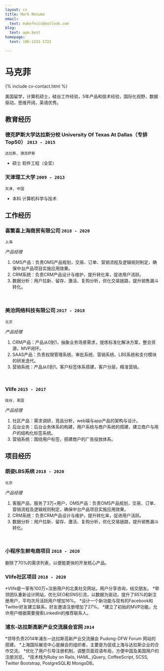 ```yaml
---
layout: cv
title: Mark Resume
email:
  text: makefeics@outlook.com
blog:
  text: apm.best
homepage:
  text: 186-1231-1722
  
---
```


# 马克菲

<!--
include contact information from the front matter
Supported arguments:
    - homepage: url, text
    - phone
    - email
-->

{% include cv-contact.html %}
<br/>

美国留学，计算机硕士，硅谷工作经验，5年产品和技术经验，国际化视野，数据驱动，思维开阔，英语优秀。
<br/>
## 教育经历

### **德克萨斯大学达拉斯分校 University Of Texas At Dallas（专排Top50）** `2013 - 2015`

```
达拉斯, 德克萨斯 
```

- 硕士 软件工程（全奖）

### **天津理工大学** `2009 - 2013`

```
天津, 中国
```

- 本科 计算机科学与技术

## 工作经历

### **喜繁喜上海商贸有限公司** `2018 - 2020`

```
上海
```

_产品经理_<br>





1. OMS产品：负责OMS产品规划，交易、订单、营销流程及逻辑规则制定，确保中台产品项目实施应用效果。
2. CRM系统：负责CRM产品设计与维护，提升转化率，促进用户活跃。
3. 数据分析：用户拉新、留存、激活、复购分析，优化交易链路，提升销售漏斗转化。
<br/>

### **美洽网络科技有限公司** `2017 - 2018`

```
北京
```

_产品经理_<br>


1. CRM产品：产品从0到1，抽象业务场景需求，提炼标准化解决方案，整合资源，MVP闭环。
2. SAAS产品：负责权限管理系统、审批系统、营销系统、LBS系统和支付模块的研发迭代。
3. 营销系统：产品从0到1，客户标签体系搭建，客户分层，精准营销。


<br/>

### **Vlife** `2015 - 2017`

```
硅谷, 美国
```

_产品经理_<br>



1. 社区产品：需求调研，竞品分析，web端与app产品的架构与设计。
2. 后台业务：后台业务体系的构建，用户系统与商户系统的搭建，建立商户与用户的结构化标签系统。
3. 营销系统：围绕用户标签，搭建商户的广告投放体系。

## 项目经历

### **朗姿LBS系统** `2018 - 2020`

```
北京
```
_产品经理_<br>


1. 客服产品，服务了3万+用户，OMS产品：负责OMS产品规划，交易、订单、营销流程及逻辑规则制定，确保中台产品项目实施应用效果。
2. CRM系统：负责CRM产品设计与维护，提升转化率，促进用户活跃。
3. 数据分析：用户拉新、留存、激活、复购分析，优化交易链路，提升销售漏斗转化。
<br/>

### **小程序生鲜电商项目** `2018 - 2020`
删除了70%的需求列表，以便能更快的开发核心产品。

### **Vlife社区项目** `2018 - 2020`

*Vlife是一家有100万+注册用户的北美社交网站，用户分享咨询，结交朋友。
*带领团队重新设计网站，优化SEO和SNS引流，以数据为驱动，提升了85%的新注册用户，平均次月活跃用户增加16%。
*设计一个新功能与现有的Facebook和Twitter好友建立联系，好友邀请注册增加了27%。
*建立了初始的MVP功能，允许用户根据需要搜索LinkedIn的推荐联系人。

### **浦东-达拉斯高新产业交流展会官网** `2014`

*领导负责2014年浦东—达拉斯高新产业交流展会 Pudong-DFW Forum 网站的搭建。
*上海国际展览中心是展会的组织者，主要是为促成上海与达拉斯企业的合作交流。
*优化了用户引导注册机制，调整页面双语布局，方便中国及美国用户的注册浏览。
*技术栈为Ruby on Rails, HAML, jQuery, CoffeeScript, SCSS, Twitter Bootstrap, PostgreSQL和 MongoDB。




